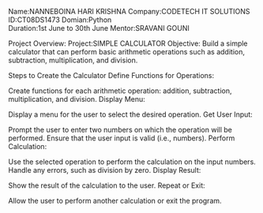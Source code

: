 Name:NANNEBOINA HARI KRISHNA 
Company:CODETECH IT SOLUTIONS  
ID:CT08DS1473  Domian:Python  
Duration:1st June to 30th June
Mentor:SRAVANI GOUNI

Project Overview:
Project:SIMPLE CALCULATOR
Objective: Build a simple calculator that can perform basic arithmetic operations such as addition, subtraction, multiplication, and division.

Steps to Create the Calculator
Define Functions for Operations:

Create functions for each arithmetic operation: addition, subtraction, multiplication, and division.
Display Menu:

Display a menu for the user to select the desired operation.
Get User Input:

Prompt the user to enter two numbers on which the operation will be performed.
Ensure that the user input is valid (i.e., numbers).
Perform Calculation:

Use the selected operation to perform the calculation on the input numbers.
Handle any errors, such as division by zero.
Display Result:

Show the result of the calculation to the user.
Repeat or Exit:

Allow the user to perform another calculation or exit the program.
